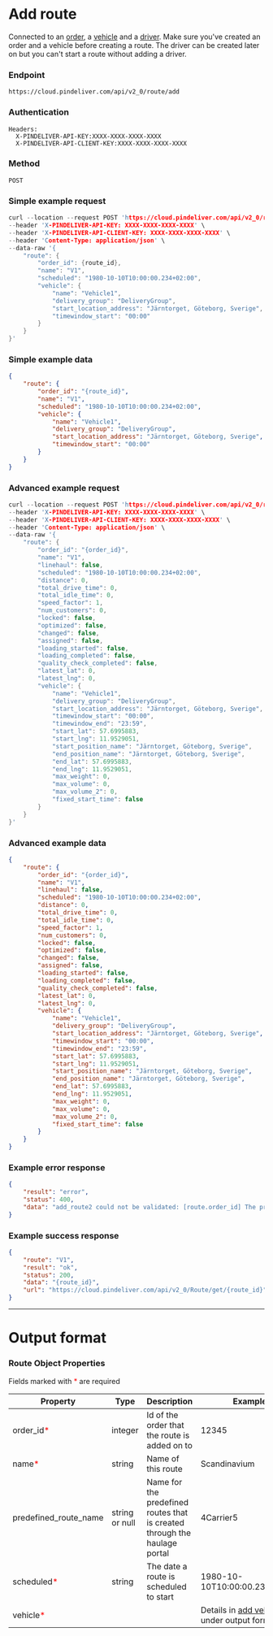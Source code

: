# Add route

Connected to an [order](order_add.md), a [vehicle](vehicle_add.md) and a [driver](driver_add.md). Make sure you've created an order and
a vehicle before creating a route. The driver can be created later on but you can't start a route without adding a driver.

### Endpoint
```
https://cloud.pindeliver.com/api/v2_0/route/add
```

### Authentication
```
Headers:
  X-PINDELIVER-API-KEY:XXXX-XXXX-XXXX-XXXX
  X-PINDELIVER-API-CLIENT-KEY:XXXX-XXXX-XXXX-XXXX
```

### Method
```
POST
```

### Simple example request
```C
curl --location --request POST 'https://cloud.pindeliver.com/api/v2_0/route/add' \
--header 'X-PINDELIVER-API-KEY: XXXX-XXXX-XXXX-XXXX' \
--header 'X-PINDELIVER-API-CLIENT-KEY: XXXX-XXXX-XXXX-XXXX' \
--header 'Content-Type: application/json' \
--data-raw '{
    "route": {
        "order_id": {route_id},
        "name": "V1",
        "scheduled": "1980-10-10T10:00:00.234+02:00",
        "vehicle": {
            "name": "Vehicle1",
            "delivery_group": "DeliveryGroup",
            "start_location_address": "Järntorget, Göteborg, Sverige",
            "timewindow_start": "00:00"
        }
    }
}'
```

### Simple example data
```JSON
{
    "route": {
        "order_id": "{route_id}",
        "name": "V1",
        "scheduled": "1980-10-10T10:00:00.234+02:00",
        "vehicle": {
            "name": "Vehicle1",
            "delivery_group": "DeliveryGroup",
            "start_location_address": "Järntorget, Göteborg, Sverige",
            "timewindow_start": "00:00"
        }
    }
}
```

### Advanced example request
```C
curl --location --request POST 'https://cloud.pindeliver.com/api/v2_0/route/add' \
--header 'X-PINDELIVER-API-KEY: XXXX-XXXX-XXXX-XXXX' \
--header 'X-PINDELIVER-API-CLIENT-KEY: XXXX-XXXX-XXXX-XXXX' \
--header 'Content-Type: application/json' \
--data-raw '{
    "route": {
        "order_id": "{order_id}",
        "name": "V1",
        "linehaul": false,
        "scheduled": "1980-10-10T10:00:00.234+02:00",
        "distance": 0,
        "total_drive_time": 0,
        "total_idle_time": 0,
        "speed_factor": 1,
        "num_customers": 0,
        "locked": false,
        "optimized": false,
        "changed": false,
        "assigned": false,
        "loading_started": false,
        "loading_completed": false,
        "quality_check_completed": false,
        "latest_lat": 0,
        "latest_lng": 0,
        "vehicle": {
            "name": "Vehicle1",
            "delivery_group": "DeliveryGroup",
            "start_location_address": "Järntorget, Göteborg, Sverige",
            "timewindow_start": "00:00",
            "timewindow_end": "23:59",
            "start_lat": 57.6995883,
            "start_lng": 11.9529051,
            "start_position_name": "Järntorget, Göteborg, Sverige",
            "end_position_name": "Järntorget, Göteborg, Sverige",
            "end_lat": 57.6995883,
            "end_lng": 11.9529051,
            "max_weight": 0,
            "max_volume": 0,
            "max_volume_2": 0,
            "fixed_start_time": false
        }
    }
}'
```

### Advanced example data
```JSON
{
    "route": {
        "order_id": "{order_id}",
        "name": "V1",
        "linehaul": false,
        "scheduled": "1980-10-10T10:00:00.234+02:00",
        "distance": 0,
        "total_drive_time": 0,
        "total_idle_time": 0,
        "speed_factor": 1,
        "num_customers": 0,
        "locked": false,
        "optimized": false,
        "changed": false,
        "assigned": false,
        "loading_started": false,
        "loading_completed": false,
        "quality_check_completed": false,
        "latest_lat": 0,
        "latest_lng": 0,
        "vehicle": {
            "name": "Vehicle1",
            "delivery_group": "DeliveryGroup",
            "start_location_address": "Järntorget, Göteborg, Sverige",
            "timewindow_start": "00:00",
            "timewindow_end": "23:59",
            "start_lat": 57.6995883,
            "start_lng": 11.9529051,
            "start_position_name": "Järntorget, Göteborg, Sverige",
            "end_position_name": "Järntorget, Göteborg, Sverige",
            "end_lat": 57.6995883,
            "end_lng": 11.9529051,
            "max_weight": 0,
            "max_volume": 0,
            "max_volume_2": 0,
            "fixed_start_time": false
        }
    }
}
```

### Example error response
```JSON
{
    "result": "error",
    "status": 400,
    "data": "add_route2 could not be validated: [route.order_id] The property order_id is required"
}
```

### Example success response
```JSON
{
    "route": "V1",
    "result": "ok",
    "status": 200,
    "data": "{route_id}",
    "url": "https://cloud.pindeliver.com/api/v2_0/Route/get/{route_id}"
}
```

---

# Output format

### Route Object Properties

Fields marked with <font color='red'>*</font> are required

|Property             |Type     |Description          |Example      |  
|---------------------|---------|---------------------|-------------|
|order_id<font color='red'>*</font>|integer|Id of the order that the route is added on to|12345|
|name<font color='red'>*</font>|string|Name of this route|Scandinavium|
|predefined_route_name|string or null|Name for the predefined routes that is created through the haulage portal|4Carrier5|
|scheduled<font color='red'>*</font>|string|The date a route is scheduled to start|1980-10-10T10:00:00.234+02:00|
|vehicle<font color='red'>*</font>|||Details in [add vehicle](/articles/crud_vehicle/add_vehicle.html) under output format|
